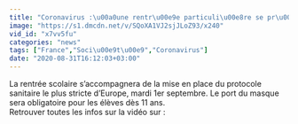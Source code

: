```yaml
---
title: "Coronavirus :\u00a0une rentr\u00e9e particuli\u00e8re se pr\u00e9pare"
image: "https://s1.dmcdn.net/v/SQoXA1VJ2sjJLoZ93/x240"
vid_id: "x7vv5fu"
categories: "news"
tags: ["France","Soci\u00e9t\u00e9","Coronavirus"]
date: "2020-08-31T16:12:03+03:00"
---
```

La rentrée scolaire s’accompagnera de la mise en place du protocole sanitaire le plus stricte d’Europe, mardi 1er septembre. Le port du masque sera obligatoire pour les élèves dès 11 ans.  <br>Retrouver toutes les infos sur la vidéo sur : 
